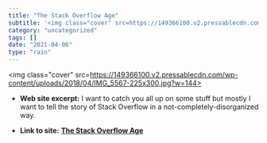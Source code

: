 ```yaml
---
title: "The Stack Overflow Age"
subtitle: '<img class="cover" src=https://149366100.v2.pressablecdn.com/wp-content/uploads/2018/04/IMG_5567-225...'
category: "uncategorized"
tags: []
date: "2021-04-06"
type: "rain"
---
```

<img class="cover" src=https://149366100.v2.pressablecdn.com/wp-content/uploads/2018/04/IMG_5567-225x300.jpg?w=144>



* **Web site excerpt:** I want to catch you all up on some stuff but mostly I want to tell the story of Stack Overflow in a not-completely-disorganized way.

* **Link to site:** **[The Stack Overflow Age](https://www.joelonsoftware.com/2018/04/06/the-stack-overflow-age)**